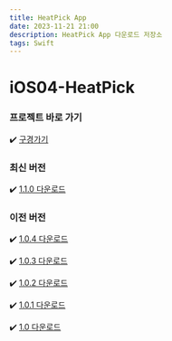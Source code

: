 ```yaml
---
title: HeatPick App
date: 2023-11-21 21:00
description: HeatPick App 다운로드 저장소
tags: Swift
---
```

# iOS04-HeatPick


### 프로젝트 바로 가기

✔️ [구경가기](https://github.com/boostcampwm2023/iOS04-HeatPick)

### 최신 버전

✔️ [1.1.0 다운로드](itms-services://?action=download-manifest&amp;url=https://cdn.jsdelivr.net/gh/hogumachu/HeatPickStorage/Public/Manifest/manifest_1.1.0.plist)


### 이전 버전

✔️ [1.0.4 다운로드](itms-services://?action=download-manifest&amp;url=https://cdn.jsdelivr.net/gh/hogumachu/HeatPickStorage/Public/Manifest/manifest_1.0.4.plist)

✔️ [1.0.3 다운로드](itms-services://?action=download-manifest&amp;url=https://cdn.jsdelivr.net/gh/hogumachu/HeatPickStorage/Public/Manifest/manifest_1.0.3.2.plist)

✔️ [1.0.2 다운로드](itms-services://?action=download-manifest&amp;url=https://cdn.jsdelivr.net/gh/hogumachu/HeatPickStorage/Public/Manifest/manifest_1.0.2.plist)

✔️ [1.0.1 다운로드](itms-services://?action=download-manifest&amp;url=https://cdn.jsdelivr.net/gh/hogumachu/HeatPickStorage/Public/Manifest/manifest_1.0.1.plist)

✔️ [1.0 다운로드](itms-services://?action=download-manifest&amp;url=https://cdn.jsdelivr.net/gh/hogumachu/HeatPickStorage/Public/Manifest/manifest_1.0.plist)

